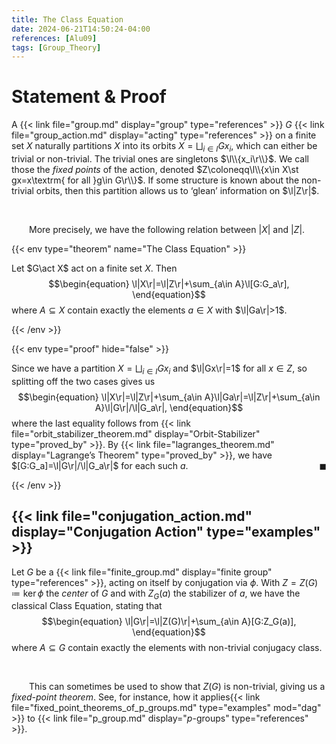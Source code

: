 ```yaml
---
title: The Class Equation
date: 2024-06-21T14:50:24-04:00
references: [Alu09]
tags: [Group_Theory]
---
```


# Statement & Proof

A {{< link file="group.md" display="group" type="references" >}} $G$ {{< link file="group_action.md" display="acting" type="references" >}} on a finite set $X$ naturally partitions $X$ into its orbits $X=\bigsqcup_{i\in I}Gx_i$, which can either be trivial or non-trivial. The trivial ones are singletons $\l\\{x_i\r\\}$. We call those the *fixed points* of the action, denoted $Z\coloneqq\l\\{x\in X\st gx=x\textrm{ for all }g\in G\r\\}$. If some structure is known about the non-trivial orbits, then this partition allows us to ‘glean’ information on $\l|Z\r|$.

<br>

&emsp;&emsp;More precisely, we have the following relation between $|X|$ and $|Z|$.

{{< env type="theorem" name="The Class Equation" >}}

Let $G\act X$ act on a finite set $X$. Then
$$\begin{equation}
    \l|X\r|=\l|Z\r|+\sum_{a\in A}\l[G:G_a\r],
\end{equation}$$
where $A\subseteq X$ contain exactly the elements $a\in X$ with $\l|Ga\r|>1$.

{{< /env >}}

{{< env type="proof" hide="false" >}}

Since we have a partition $X=\bigsqcup_{i\in I}Gx_i$ and $\l|Gx\r|=1$ for all $x\in Z$, so splitting off the two cases gives us
$$\begin{equation}
    \l|X\r|=\l|Z\r|+\sum_{a\in A}\l|Ga\r|=\l|Z\r|+\sum_{a\in A}\l|G\r|/\l|G_a\r|,
\end{equation}$$
where the last equality follows from {{< link file="orbit_stabilizer_theorem.md" display="Orbit-Stabilizer" type="proved_by" >}}. By {{< link file="lagranges_theorem.md" display="Lagrange’s Theorem" type="proved_by" >}}, we have $[G:G_a]=\l|G\r|/\l|G_a\r|$ for each such $a$.<span style="float:right;">$\blacksquare$</span>

{{< /env >}}

## {{< link file="conjugation_action.md" display="Conjugation Action" type="examples" >}}

Let $G$ be a {{< link file="finite_group.md" display="finite group" type="references" >}}, acting on itself by conjugation via $\phi$. With $Z=Z(G)\coloneqq\ker\phi$ the *center* of $G$ and with $Z_G(a)$ the stabilizer of $a$, we have the classical Class Equation, stating that
$$\begin{equation}
    \l|G\r|=\l|Z(G)\r|+\sum_{a\in A}[G:Z_G(a)],
\end{equation}$$
where $A\subseteq G$ contain exactly the elements with non-trivial conjugacy class.

<br>

&emsp;&emsp;This can sometimes be used to show that $Z(G)$ is non-trivial, giving us a *fixed-point theorem*. See, for instance, how it applies{{< link file="fixed_point_theorems_of_p_groups.md" type="examples" mod="dag" >}} to {{< link file="p_group.md" display="$p$-groups" type="references" >}}.
